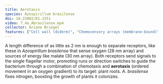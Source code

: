 ```yaml
---
title: Aerotaxis
species: Azospirillum brasilense 
doi: 10.22002/D1.1551
video: 7_4a_Abrasilense.mp4
collector: Ariane Briegel
features: ["Cell wall (diderm)", "Chemosensory arrays (membrane-bound)", "Flagella (external, unsheathed)", "Membrane (inner)", "Membrane (outer)", "Ribosomes", "Storage granules", "Vesicles (cytoplasmic)"]
---
```


A length difference of as little as 2 nm is enough to separate receptors, like these in *Azospirillum brasilense* that sense oxygen (28 nm array) and sources of energy like malate (30 nm array). Both receptors send signals to the single flagellar motor, promoting runs or direction switches to guide the bacterium through a combination of chemotaxis and **aerotaxis** (ordered movement in an oxygen gradient) to its target: plant roots. *A. brasilense* fixes nitrogen, boosting the growth of plants it colonizes.

